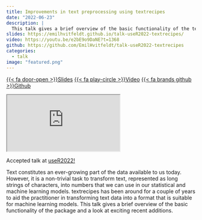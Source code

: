 ```yaml
---
title: Improvements in text preprocessing using textrecipes
date: "2022-06-23"
description: |
  This talk gives a brief overview of the basic functionality of the textrecipes package and a look at exciting recent additions.
slides: https://emilhvitfeldt.github.io/talk-useR2022-textrecipes/
video: https://youtu.be/e2bE9o9DaNE?t=1368
github: https://github.com/EmilHvitfeldt/talk-useR2022-textrecipes
categories:
  - talk
image: "featured.png"
---
```




<a href="https://emilhvitfeldt.github.io/talk-useR2022-textrecipes/" class="listing-slides btn-links">{{< fa door-open >}}Slides<a>
<a href="https://youtu.be/e2bE9o9DaNE?t=1368" class="listing-video btn-links">{{< fa play-circle >}}Video<a>
<a href="https://github.com/EmilHvitfeldt/talk-useR2022-textrecipes" class="listing-github btn-links">{{< fa brands github >}}Github<a>
      
<iframe class="slide-deck" src="https://emilhvitfeldt.github.io/talk-useR2022-textrecipes/"></iframe>

Accepted talk at [useR2022!](https://user2022.r-project.org/)

Text constitutes an ever-growing part of the data available to us today. However, it is a non-trivial task to transform text, represented as long strings of characters, into numbers that we can use in our statistical and machine learning models. textrecipes has been around for a couple of years to aid the practitioner in transforming text data into a format that is suitable for machine learning models. This talk gives a brief overview of the basic functionality of the package and a look at exciting recent additions.
